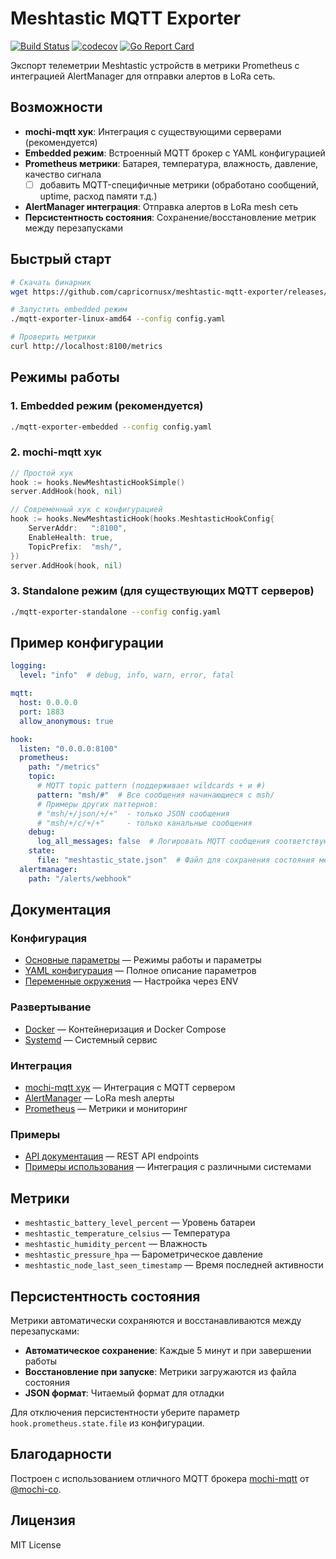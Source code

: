 # Meshtastic MQTT Exporter

[![Build Status](https://github.com/capricornusx/meshtastic-mqtt-exporter/workflows/Build%20and%20Test/badge.svg)](https://github.com/capricornusx/meshtastic-mqtt-exporter/actions)
[![codecov](https://codecov.io/gh/capricornusx/meshtastic-mqtt-exporter/graph/badge.svg?token=P0409HCBFS)](https://codecov.io/gh/capricornusx/meshtastic-mqtt-exporter)
[![Go Report Card](https://goreportcard.com/badge/github.com/capricornusx/meshtastic-mqtt-exporter)](https://goreportcard.com/report/github.com/capricornusx/meshtastic-mqtt-exporter)

Экспорт телеметрии Meshtastic устройств в метрики Prometheus с интеграцией AlertManager для отправки алертов в LoRa сеть.

## Возможности

- **mochi-mqtt хук**: Интеграция с существующими серверами (рекомендуется)
- **Embedded режим**: Встроенный MQTT брокер с YAML конфигурацией
- **Prometheus метрики**: Батарея, температура, влажность, давление, качество сигнала
  - [ ] добавить MQTT-специфичные метрики (обработано сообщений, uptime, расход памяти т.д.)
- **AlertManager интеграция**: Отправка алертов в LoRa mesh сеть
- **Персистентность состояния**: Сохранение/восстановление метрик между перезапусками

## Быстрый старт

```bash
# Скачать бинарник
wget https://github.com/capricornusx/meshtastic-mqtt-exporter/releases/latest/download/mqtt-exporter-linux-amd64

# Запустить embedded режим
./mqtt-exporter-linux-amd64 --config config.yaml

# Проверить метрики
curl http://localhost:8100/metrics
```

## Режимы работы

### 1. Embedded режим (рекомендуется)
```bash
./mqtt-exporter-embedded --config config.yaml
```

### 2. mochi-mqtt хук
```go
// Простой хук
hook := hooks.NewMeshtasticHookSimple()
server.AddHook(hook, nil)

// Современный хук с конфигурацией
hook := hooks.NewMeshtasticHook(hooks.MeshtasticHookConfig{
    ServerAddr:   ":8100",
    EnableHealth: true,
    TopicPrefix:  "msh/",
})
server.AddHook(hook, nil)
```

### 3. Standalone режим (для существующих MQTT серверов)
```bash
./mqtt-exporter-standalone --config config.yaml
```

## Пример конфигурации

```yaml
logging:
  level: "info"  # debug, info, warn, error, fatal

mqtt:
  host: 0.0.0.0
  port: 1883
  allow_anonymous: true

hook:
  listen: "0.0.0.0:8100"
  prometheus:
    path: "/metrics"
    topic:
      # MQTT topic pattern (поддерживает wildcards + и #)
      pattern: "msh/#"  # Все сообщения начинающиеся с msh/
      # Примеры других паттернов:
      # "msh/+/json/+/+"  - только JSON сообщения
      # "msh/+/c/+/+"     - только канальные сообщения
    debug:
      log_all_messages: false  # Логировать MQTT сообщения соответствующие pattern
    state:
      file: "meshtastic_state.json"  # Файл для сохранения состояния метрик
  alertmanager:
    path: "/alerts/webhook"
```

## Документация

### Конфигурация
- [Основные параметры](docs/src/ru/configuration/basic.md) — Режимы работы и параметры
- [YAML конфигурация](docs/src/ru/configuration/yaml.md) — Полное описание параметров
- [Переменные окружения](docs/src/ru/configuration/environment.md) — Настройка через ENV

### Развертывание
- [Docker](docs/src/ru/deployment/docker.md) — Контейнеризация и Docker Compose
- [Systemd](docs/src/ru/deployment/systemd.md) — Системный сервис

### Интеграция
- [mochi-mqtt хук](docs/src/ru/integration/hook.md) — Интеграция с MQTT сервером
- [AlertManager](docs/src/ru/integration/alertmanager.md) — LoRa mesh алерты
- [Prometheus](docs/src/ru/integration/prometheus.md) — Метрики и мониторинг

### Примеры
- [API документация](docs/src/ru/api.md) — REST API endpoints
- [Примеры использования](docs/src/ru/examples.md) — Интеграция с различными системами

## Метрики

- `meshtastic_battery_level_percent` — Уровень батареи
- `meshtastic_temperature_celsius` — Температура
- `meshtastic_humidity_percent` — Влажность
- `meshtastic_pressure_hpa` — Барометрическое давление
- `meshtastic_node_last_seen_timestamp` — Время последней активности

## Персистентность состояния

Метрики автоматически сохраняются и восстанавливаются между перезапусками:

- **Автоматическое сохранение**: Каждые 5 минут и при завершении работы
- **Восстановление при запуске**: Метрики загружаются из файла состояния
- **JSON формат**: Читаемый формат для отладки

Для отключения персистентности уберите параметр `hook.prometheus.state.file` из конфигурации.

## Благодарности

Построен с использованием отличного MQTT брокера [mochi-mqtt](https://github.com/mochi-mqtt/server) от [@mochi-co](https://github.com/mochi-co).

## Лицензия

MIT License
